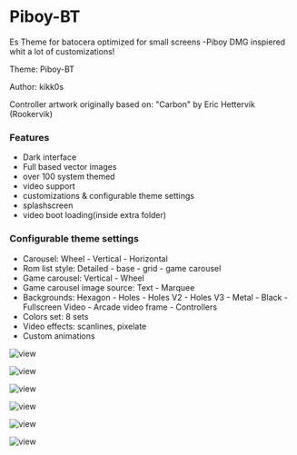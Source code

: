 # Piboy-BT

Es Theme for batocera optimized for small screens -Piboy DMG inspiered whit a lot of customizations!

Theme: Piboy-BT

Author: kikk0s

Controller artwork originally based on: "Carbon" by Eric Hettervik (Rookervik)


### Features

* Dark interface
* Full based vector images
* over 100 system themed
* video support
* customizations & configurable theme settings
* splashscreen
* video boot loading(inside extra folder)



### Configurable theme settings

* Carousel: Wheel - Vertical - Horizontal
* Rom list style: Detailed - base - grid - game carousel
* Game carousel: Vertical - Wheel
* Game carousel image source: Text - Marquee
* Backgrounds: Hexagon - Holes - Holes V2 - Holes V3 - Metal - Black - Fullscreen Video - Arcade video frame - Controllers
* Colors set: 8 sets
* Video effects: scanlines, pixelate
* Custom animations




![view](https://i.imgur.com/pPglGxv.png)

![view](https://i.imgur.com/mH2tgjr.png)

![view](https://i.imgur.com/3inJM8h.png)

![view](https://i.imgur.com/wruCgwp.png)

![view](https://i.imgur.com/iAfB5QA.png)

![view](https://i.imgur.com/W5RljO4.png)


